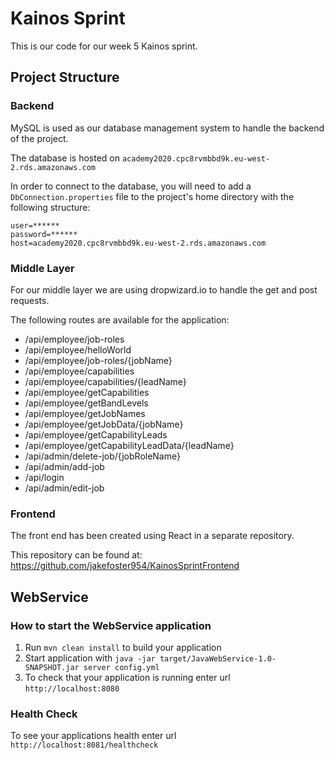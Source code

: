 # Kainos Sprint
This is our code for our week 5 Kainos sprint.

## Project Structure

### Backend

MySQL is used as our database management system to handle the backend of the project.

The database is hosted on `academy2020.cpc8rvmbbd9k.eu-west-2.rds.amazonaws.com`

In order to connect to the database, you will need to add a `DbConnection.properties` file
 to the project's home directory with the following structure:

```
user=******
password=******
host=academy2020.cpc8rvmbbd9k.eu-west-2.rds.amazonaws.com
```

### Middle Layer

For our middle layer we are using dropwizard.io to handle the get and post requests.

The following routes are available for the application:
* /api/employee/job-roles
* /api/employee/helloWorld
* /api/employee/job-roles/{jobName}
* /api/employee/capabilities
* /api/employee/capabilities/{leadName}
* /api/employee/getCapabilities
* /api/employee/getBandLevels
* /api/employee/getJobNames
* /api/employee/getJobData/{jobName}
* /api/employee/getCapabilityLeads
* /api/employee/getCapabilityLeadData/{leadName}
* /api/admin/delete-job/{jobRoleName}
* /api/admin/add-job
* /api/login
* /api/admin/edit-job

### Frontend

The front end has been created using React in a separate repository.

This repository can be found at: https://github.com/jakefoster954/KainosSprintFrontend

## WebService

### How to start the WebService application

1. Run `mvn clean install` to build your application
1. Start application with `java -jar target/JavaWebService-1.0-SNAPSHOT.jar server config.yml`
1. To check that your application is running enter url `http://localhost:8080`

### Health Check

To see your applications health enter url `http://localhost:8081/healthcheck`
